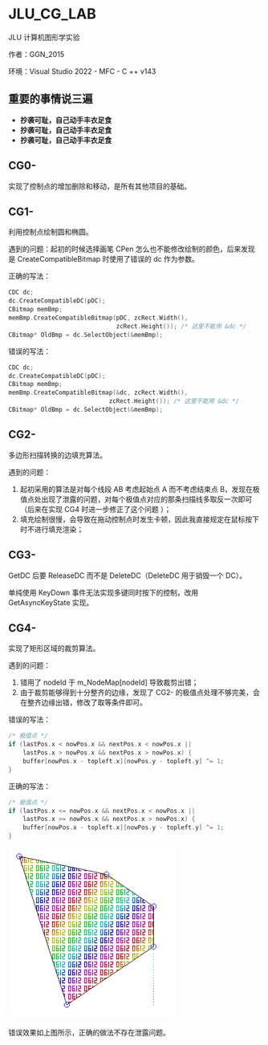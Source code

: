 

# JLU_CG_LAB

 JLU 计算机图形学实验

作者：GGN\_2015

环境：Visual Studio 2022 - MFC - C ++ v143

## 重要的事情说三遍

- **抄袭可耻，自己动手丰衣足食**
- **抄袭可耻，自己动手丰衣足食**
- **抄袭可耻，自己动手丰衣足食**

## CG0-

实现了控制点的增加删除和移动，是所有其他项目的基础。

## CG1-

利用控制点绘制圆和椭圆。

遇到的问题：起初的时候选择画笔 CPen 怎么也不能修改绘制的颜色，后来发现是 CreateCompatibleBitmap 时使用了错误的 dc 作为参数。

正确的写法：

```cpp
CDC dc;
dc.CreateCompatibleDC(pDC);
CBitmap memBmp;
memBmp.CreateCompatibleBitmap(pDC, zcRect.Width(),
                              zcRect.Height()); /* 这里不能用 &dc */
CBitmap* OldBmp = dc.SelectObject(&memBmp);
```

错误的写法：

```cpp
CDC dc;
dc.CreateCompatibleDC(pDC);
CBitmap memBmp;
memBmp.CreateCompatibleBitmap(&dc, zcRect.Width(),
							zcRect.Height()); /* 这里不能用 &dc */
CBitmap* OldBmp = dc.SelectObject(&memBmp);
```

## CG2-

多边形扫描转换的边填充算法。

遇到的问题：

1. 起初采用的算法是对每个线段 AB 考虑起始点 A 而不考虑结束点 B，发现在极值点处出现了泄露的问题，对每个极值点对应的那条扫描线多取反一次即可（后来在实现 CG4 时进一步修正了这个问题 ）；
2. 填充绘制很慢，会导致在拖动控制点时发生卡顿，因此我直接规定在鼠标按下时不进行填充渲染；

## CG3-

GetDC 后要 ReleaseDC 而不是 DeleteDC（DeleteDC 用于销毁一个 DC）。

单纯使用 KeyDown 事件无法实现多键同时按下的控制，改用 GetAsyncKeyState 实现。

## CG4-

实现了矩形区域的裁剪算法。

遇到的问题：

1. 错用了 nodeId 于 m\_NodeMap[nodeId] 导致裁剪出错；
2. 由于裁剪能够得到十分整齐的边缘，发现了 CG2- 的极值点处理不够完美，会在整齐边缘出错，修改了取等条件即可。

错误的写法：

```cpp
/* 极值点 */
if (lastPos.x < nowPos.x && nextPos.x < nowPos.x ||
    lastPos.x > nowPos.x && nextPos.x > nowPos.x) {
    buffer[nowPos.x - topleft.x][nowPos.y - topleft.y] ^= 1;
}
```

正确的写法：

```cpp
/* 极值点 */
if (lastPos.x <= nowPos.x && nextPos.x < nowPos.x ||
    lastPos.x >= nowPos.x && nextPos.x > nowPos.x) {
    buffer[nowPos.x - topleft.x][nowPos.y - topleft.y] ^= 1;
}
```

![image-20221201094346308](./img/leaking.png)

错误效果如上图所示，正确的做法不存在泄露问题。

